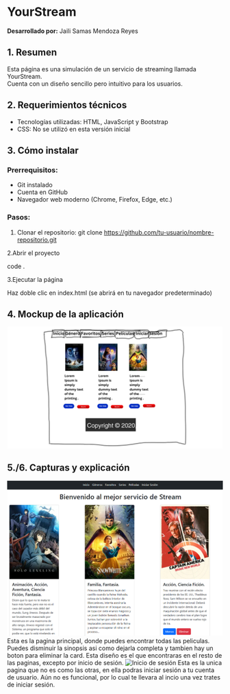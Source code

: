 # YourStream

**Desarrollado por:** Jaili Samas Mendoza Reyes

## 1. Resumen
Esta página es una simulación de un servicio de streaming llamada YourStream.  
Cuenta con un diseño sencillo pero intuitivo para los usuarios.

## 2. Requerimientos técnicos
- Tecnologías utilizadas: HTML, JavaScript y Bootstrap
- CSS: No se utilizó en esta versión inicial

## 3. Cómo instalar
### Prerrequisitos:
- Git instalado
- Cuenta en GitHub
- Navegador web moderno (Chrome, Firefox, Edge, etc.)

### Pasos:
1. Clonar el repositorio:
   git clone https://github.com/tu-usuario/nombre-repositorio.git

2.Abrir el proyecto

code .

3.Ejecutar la página

Haz doble clic en index.html (se abrirá en tu navegador predeterminado)

## 4. Mockup de la aplicación
<img src="Pagina/Imagenes/Mockup.png" width="600" alt="Mockup">

## 5./6. Capturas y explicación

<img src="Pagina/Imagenes/Inicio.png" width="600" alt="Menu">
Esta es la pagina principal, donde puedes encontrar todas las peliculas.
Puedes disminuir la sinopsis asi como dejarla completa y tambien hay un boton para eliminar la card.
Esta diseño es el que encontraras en el resto de las paginas, excepto por inicio de sesión.

<img src="Pagina/Imagenes/IniciarSesión.png" width="600" alt="Inicio de sesión">
Esta es la unica pagina que no es como las otras, en ella podras iniciar sesión a tu cuenta de usuario.
Aún no es funcional, por lo cual te llevara al incio una vez trates de iniciar sesión.





